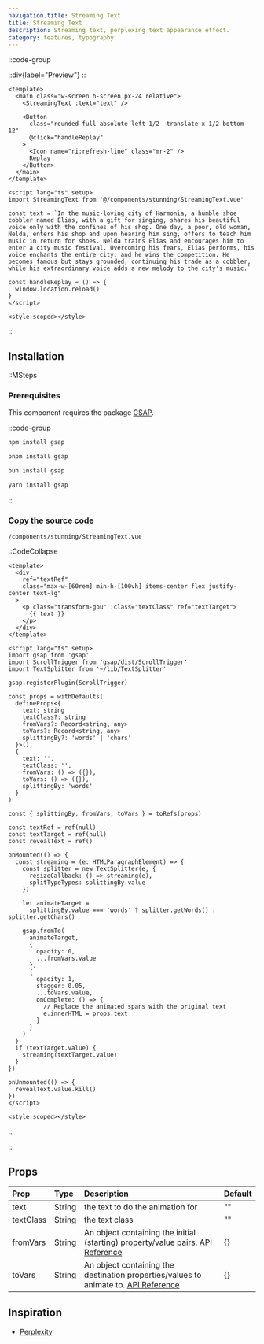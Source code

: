 ```yaml
---
navigation.title: Streaming Text
title: Streaming Text
description: Streaming text, perplexing text appearance effect.
category: features, typography
---
```


::code-group

::div{label="Preview"}
<Playground url="/playground/streaming-text"></Playground>
::

```vue [Code]
<template>
  <main class="w-screen h-screen px-24 relative">
    <StreamingText :text="text" />

    <Button
      class="rounded-full absolute left-1/2 -translate-x-1/2 bottom-12"
      @click="handleReplay"
    >
      <Icon name="ri:refresh-line" class="mr-2" />
      Replay
    </Button>
  </main>
</template>

<script lang="ts" setup>
import StreamingText from '@/components/stunning/StreamingText.vue'

const text = `In the music-loving city of Harmonia, a humble shoe cobbler named Elias, with a gift for singing, shares his beautiful voice only with the confines of his shop. One day, a poor, old woman, Nelda, enters his shop and upon hearing him sing, offers to teach him music in return for shoes. Nelda trains Elias and encourages him to enter a city music festival. Overcoming his fears, Elias performs, his voice enchants the entire city, and he wins the competition. He becomes famous but stays grounded, continuing his trade as a cobbler, while his extraordinary voice adds a new melody to the city's music.`

const handleReplay = () => {
  window.location.reload()
}
</script>

<style scoped></style>
```

::

## Installation

::MSteps

### Prerequisites

This component requires the package [GSAP](https://gsap.com/).

::code-group

```bash [npm]
npm install gsap
```

```bash [pnpm]
pnpm install gsap
```

```bash [bun]
bun install gsap
```

```bash [yarn]
yarn install gsap
```

::

### Copy the source code

`/components/stunning/StreamingText.vue`

::CodeCollapse

```vue
<template>
  <div
    ref="textRef"
    class="max-w-[60rem] min-h-[100vh] items-center flex justify-center text-lg"
  >
    <p class="transform-gpu" :class="textClass" ref="textTarget">
      {{ text }}
    </p>
  </div>
</template>

<script lang="ts" setup>
import gsap from 'gsap'
import ScrollTrigger from 'gsap/dist/ScrollTrigger'
import TextSplitter from '~/lib/TextSplitter'

gsap.registerPlugin(ScrollTrigger)

const props = withDefaults(
  defineProps<{
    text: string
    textClass?: string
    fromVars?: Record<string, any>
    toVars?: Record<string, any>
    splittingBy?: 'words' | 'chars'
  }>(),
  {
    text: '',
    textClass: '',
    fromVars: () => ({}),
    toVars: () => ({}),
    splittingBy: 'words'
  }
)

const { splittingBy, fromVars, toVars } = toRefs(props)

const textRef = ref(null)
const textTarget = ref(null)
const revealText = ref()

onMounted(() => {
  const streaming = (e: HTMLParagraphElement) => {
    const splitter = new TextSplitter(e, {
      resizeCallback: () => streaming(e),
      splitTypeTypes: splittingBy.value
    })

    let animateTarget =
      splittingBy.value === 'words' ? splitter.getWords() : splitter.getChars()

    gsap.fromTo(
      animateTarget,
      {
        opacity: 0,
        ...fromVars.value
      },
      {
        opacity: 1,
        stagger: 0.05,
        ...toVars.value,
        onComplete: () => {
          // Replace the animated spans with the original text
          e.innerHTML = props.text
        }
      }
    )
  }
  if (textTarget.value) {
    streaming(textTarget.value)
  }
})

onUnmounted(() => {
  revealText.value.kill()
})
</script>

<style scoped></style>
```

::

::

## Props

| Prop      | Type   | Description                                                                                                                                      | Default |
| :-------- | :----- | :----------------------------------------------------------------------------------------------------------------------------------------------- | :------ |
| text      | String | the text to do the animation for                                                                                                                 | ""      |
| textClass | String | the text class                                                                                                                                   | ""      |
| fromVars  | String | An object containing the initial (starting) property/value pairs. [API Reference](<https://gsap.com/docs/v3/GSAP/gsap.fromTo()/#parameters>)     | {}      |
| toVars    | String | An object containing the destination properties/values to animate to. [API Reference](<https://gsap.com/docs/v3/GSAP/gsap.fromTo()/#parameters>) | {}      |

## Inspiration

- [Perplexity](https://www.perplexity.ai/)

